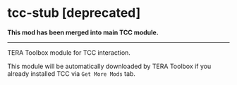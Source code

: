 # tcc-stub [deprecated]

**This mod has been merged into main TCC module.**

---

TERA Toolbox module for TCC interaction.

This module will be automatically downloaded by TERA Toolbox if you already installed TCC via `Get More Mods` tab.
